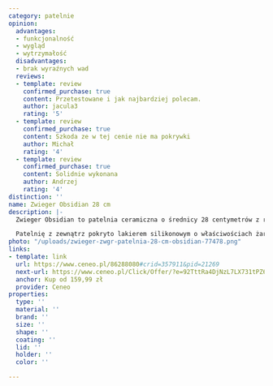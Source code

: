 ```yaml
---
category: patelnie
opinion:
  advantages:
  - funkcjonalność
  - wygląd
  - wytrzymałość
  disadvantages:
  - brak wyraźnych wad
  reviews:
  - template: review
    confirmed_purchase: true
    content: Przetestowane i jak najbardziej polecam.
    author: jacula3
    rating: '5'
  - template: review
    confirmed_purchase: true
    content: Szkoda ze w tej cenie nie ma pokrywki
    author: Michał
    rating: '4'
  - template: review
    confirmed_purchase: true
    content: Solidnie wykonana
    author: Andrzej
    rating: '4'
distinction: ''
name: Zwieger Obsidian 28 cm
description: |-
  Zwieger Obsidian to patelnia ceramiczna o średnicy 28 centymetrów z rączką Soft Touch. Została wykonana z aluminium, będącego doskonałym przewodnikiem i akumulatorem ciepła. Wewnętrzną część naczynia pokrywa trzywarstwowa powłoka nieprzywierająca Greblon C3+ firmy WEILBURGER.

  Patelnię z zewnątrz pokryto lakierem silikonowym o właściwościach żaroodpornych. Dzięki temu przez długi czas można cieszyć się jej estetycznym wyglądem. Powłoka zastosowana wewnątrz patelni sprawia, że produkt jest wytrzymały i odporny na zarysowania. Jednocześnie umożliwia ona łatwe i szybkie smażenie bez użycia tłuszczu lub przy jego minimalnym wykorzystaniu. Naczynie można stosować na wszystkich rodzajach kuchenek, włącznie z płytą indukcyjną, która dzięki pełnemu przewodzeniu magnetycznemu znacznie lepiej wykorzystuje zużywaną energię. Maksymalna temperatura, jaką może osiągnąć naczynie podczas pracy, wynosi 220°C.
photo: "/uploads/zwieger-zwgr-patelnia-28-cm-obsidian-77478.png"
links:
- template: link
  url: https://www.ceneo.pl/86288080#crid=357911&pid=21269
  next-url: https://www.ceneo.pl/Click/Offer/?e=92TttRa4DjNzL7LX731tPZ6Ax8bB3BvazHfqEP9GEhdL0_9J84THGMHsPhixcnjRWj1cjl2-OFB-JqpJAuvudLtQE3Y6RejoKVhzuILdwB437gI3BRqDBuHnZvIpy5ULykil9Hr_nZsewAWm4WOjLEWk0WAKReLmI3s6vgQhWUOlUEzCWQUN3Ss9T5p9ThoC_8XlaH9_qSOlUEzCWQUN3aVQTMJZBQ3dj4LSMFIn_QTgC5GuWv3vHYcfLsTH_zp5HVZSvW5oW78S-5q5F9TmXmpqTd1X2kDftiCKKQoc4LvQ9HKCCC9r-mme5gd9U9F5V2oUj42unN6S6ygM2552kMwLguZ5k6as&a=2&rc=notset
  anchor: Kup od 159,99 zł
  provider: Ceneo
properties:
  type: ''
  material: ''
  brand: ''
  size: ''
  shape: ''
  coating: ''
  lid: ''
  holder: ''
  color: ''

---
```

